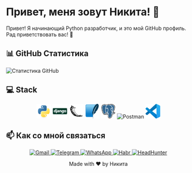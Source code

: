 <!-- Заголовок -->
# Привет, меня зовут Никита! 👋

<!-- Описание -->
Привет! Я начинающий Python разработчик, и это мой GitHub профиль. Рад приветствовать вас! 🚀

<!-- Статистика -->
## 📊 GitHub Статистика
![Статистика GitHub](https://github-readme-stats.vercel.app/api?username=KolesnikNV&show_icons=true&count_private=true&hide=contribs&theme=radical)

## 💻 Stack
<p align="center">
  <img src="https://raw.githubusercontent.com/devicons/devicon/master/icons/python/python-original.svg" alt="Python" width="40" height="40"/>
  <!-- Добавьте другие иконки для языков программирования, которые вы используете -->

  <img src="https://raw.githubusercontent.com/devicons/devicon/master/icons/django/django-original.svg" alt="Django" width="40" height="40"/>
  <img src="https://raw.githubusercontent.com/devicons/devicon/master/icons/flask/flask-original.svg" alt="Flask" width="40" height="40"/>
  <!-- Добавьте другие иконки для фреймворков и библиотек, которые вы используете -->


  <img src="https://raw.githubusercontent.com/devicons/devicon/master/icons/sqlite/sqlite-original.svg" alt="SQLite" width="40" height="40"/>
  <img src="https://raw.githubusercontent.com/devicons/devicon/master/icons/postgresql/postgresql-original.svg" alt="PostgreSQL" width="40" height="40"/>


  <img src="https://www.vectorlogo.zone/logos/getpostman/getpostman-icon.svg" alt="Postman" width="40" height="40"/>
  <img src="https://raw.githubusercontent.com/devicons/devicon/master/icons/vscode/vscode-original.svg" alt="VSCode" width="40" height="40"/>
  <!-- Добавьте другие иконки для программ, которые вы используете -->


<!-- Связь и социальные сети -->
## 📫 Как со мной связаться
<p align="center">
  <a href="mailto:ваша_электронная_почта@gmail.com"> <img src="https://img.shields.io/badge/Gmail-D14836?style=for-the-badge&logo=gmail&logoColor=white" alt="Gmail" width="80" height="20"/> </a>
  <a href="https://t.me/ваш_ник_в_telegram"> <img src="https://img.shields.io/badge/Telegram-2CA5E0?style=for-the-badge&logo=telegram&logoColor=white" alt="Telegram" width="100" height="20"/> </a>
  <a href="https://api.whatsapp.com/send?phone=ваш_номер_телефона"> <img src="https://img.shields.io/badge/WhatsApp-25D366?style=for-the-badge&logo=whatsapp&logoColor=white" alt="WhatsApp" width="100" height="20"/> </a>
  <a href="https://habr.com/ru/users/ваш_ник_на_habr/"> <img src="https://img.shields.io/badge/Habr-FF5722?style=for-the-badge&logo=habr&logoColor=white" alt="Habr" width="60" height="20"/> </a>
  <a href="https://hh.ru/resume/ваш_ник_на_hh"> <img src="https://img.shields.io/badge/HeadHunter-00B24D?style=for-the-badge&logo=hh.ru&logoColor=white" alt="HeadHunter" width="130" height="20"/> </a>
  <!-- Добавьте другие иконки для связи здесь, если есть -->
</p>

<!-- Подпись -->
<p align="center">Made with ❤️ by Никита</p>
